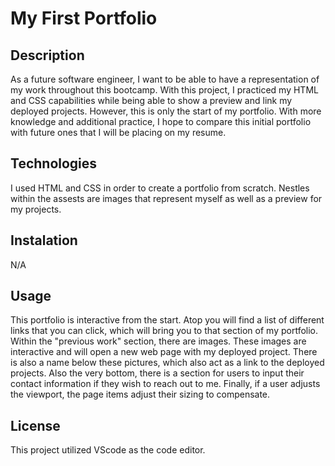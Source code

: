 # My First Portfolio

## Description 

As a future software engineer, I want to be able to have a representation of my work throughout this bootcamp.  With this project, I practiced my HTML and CSS capabilities while being able to show a preview and link my deployed projects.  However, this is only the start of my portfolio.  With more knowledge and additional practice, I hope to compare this initial portfolio with future ones that I will be placing on my resume.  

## Technologies

I used HTML and CSS in order to create a portfolio from scratch.  Nestles within the assests are images that represent myself as well as a preview for my projects. 

## Instalation

N/A

## Usage

This portfolio is interactive from the start.  Atop you will find a list of different links that you can click, which will bring you to that section of my portfolio.  Within the "previous work" section, there are images.  These images are interactive and will open a new web page with my deployed project.  There is also a name below these pictures, which also act as a link to the deployed projects.  Also the very bottom, there is a section for users to input their contact information if they wish to reach out to me.  Finally, if a user adjusts the viewport, the page items adjust their sizing to compensate.  

## License

This project utilized VScode as the code editor.  
